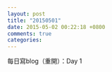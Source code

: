 ```yaml
---
layout: post
title: "20150501"
date: 2015-05-02 00:22:18 +0800
comments: true
categories: 
---
```


每日寫blog（重開）：Day 1


